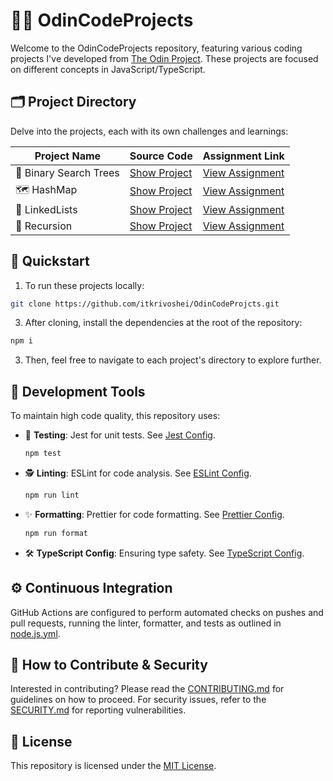 # 🧑‍💻 OdinCodeProjects

Welcome to the OdinCodeProjects repository, featuring various coding projects I've developed from [The Odin Project](https://github.com/TheOdinProject). These projects are focused on different concepts in JavaScript/TypeScript.

## 🗂 Project Directory

Delve into the projects, each with its own challenges and learnings:

| Project Name           | Source Code                             | Assignment Link                                                                                     |
| ---------------------- | --------------------------------------- | --------------------------------------------------------------------------------------------------- |
| 🌳 Binary Search Trees | [Show Project](./src/BinarySearchTrees) | [View Assignment](https://www.theodinproject.com/lessons/javascript-binary-search-trees#assignment) |
| 🗺️ HashMap             | [Show Project](./src/HashMap)           | [View Assignment](https://www.theodinproject.com/lessons/javascript-hashmap#assignment)             |
| 🔗 LinkedLists         | [Show Project](./src/LinkedLists)       | [View Assignment](https://www.theodinproject.com/lessons/javascript-linked-lists#assignment)        |
| 🔄 Recursion           | [Show Project](./src/Recursion)         | [View Assignment](https://www.theodinproject.com/lessons/javascript-recursion)                      |

## 🚀 Quickstart

1. To run these projects locally:

```sh
git clone https://github.com/itkrivoshei/OdinCodeProjcts.git
```

3. After cloning, install the dependencies at the root of the repository:

```sh
npm i
```

3. Then, feel free to navigate to each project's directory to explore further.

## 🔧 Development Tools

To maintain high code quality, this repository uses:

- 🧪 **Testing**: Jest for unit tests. See [Jest Config](.config/jest.config.json).
  ```sh
  npm test
  ```
- 🕵️ **Linting**: ESLint for code analysis. See [ESLint Config](.config/.eslintrc.json).
  ```sh
  npm run lint
  ```
- ✨ **Formatting**: Prettier for code formatting. See [Prettier Config](.config/.prettierrc).
  ```sh
  npm run format
  ```
- 🛠️ **TypeScript Config**: Ensuring type safety. See [TypeScript Config](.config/tsconfig.json).

## ⚙️ Continuous Integration

GitHub Actions are configured to perform automated checks on pushes and pull requests, running the linter, formatter, and tests as outlined in [node.js.yml](.github/workflows/node.js.yml).

## 📝 How to Contribute & Security

Interested in contributing? Please read the [CONTRIBUTING.md](CONTRIBUTING.md) for guidelines on how to proceed. For security issues, refer to the [SECURITY.md](SECURITY.md) for reporting vulnerabilities.

## 📄 License

This repository is licensed under the [MIT License](LICENSE).
